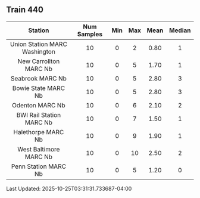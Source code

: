## Train 440

| Station | Num Samples | Min | Max | Mean | Median |
| :-----: | :---------: | :-: | :-: | :--: | :----: |
| Union Station MARC Washington | 10 | 0 | 2 | 0.80 | 1 |
| New Carrollton MARC Nb | 10 | 0 | 5 | 1.70 | 1 |
| Seabrook MARC Nb | 10 | 0 | 5 | 2.80 | 3 |
| Bowie State MARC Nb | 10 | 0 | 5 | 2.80 | 3 |
| Odenton MARC Nb | 10 | 0 | 6 | 2.10 | 2 |
| BWI Rail Station MARC Nb | 10 | 0 | 7 | 1.50 | 1 |
| Halethorpe MARC Nb | 10 | 0 | 9 | 1.90 | 1 |
| West Baltimore MARC Nb | 10 | 0 | 10 | 2.50 | 2 |
| Penn Station MARC Nb | 10 | 0 | 5 | 1.20 | 0 |


Last Updated: 2025-10-25T03:31:31.733687-04:00
